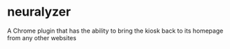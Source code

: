 # neuralyzer
A Chrome plugin that has the ability to bring the kiosk back to its homepage from any other websites
